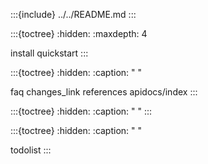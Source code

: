 
:::{include} ../../README.md
:::

:::{toctree}
:hidden:
:maxdepth: 4

install
quickstart
:::


:::{toctree}
:hidden:
:caption: " "

faq
changes_link
references
apidocs/index
:::

:::{toctree}
:hidden:
:caption: " "
:::

:::{toctree}
:hidden:
:caption: " "

todolist
:::

